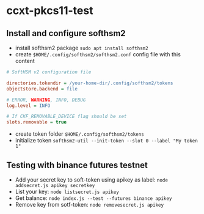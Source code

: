 # ccxt-pkcs11-test
## Install and configure softhsm2
* install softhsm2 package `sudo apt install softhsm2`
* create `$HOME/.config/softhsm2/softhsm2.conf` config file with this content

```ini
# SoftHSM v2 configuration file

directories.tokendir = /your-home-dir/.config/softhsm2/tokens
objectstore.backend = file

# ERROR, WARNING, INFO, DEBUG
log.level = INFO

# If CKF_REMOVABLE_DEVICE flag should be set
slots.removable = true

```
* create token folder `$HOME/.config/softhsm2/tokens`
* initialize token `softhsm2-util --init-token --slot 0 --label "My token 1"`

## Testing with binance futures testnet
* Add your secret key to soft-token using apikey as label:
`node addsecret.js apikey secretkey`
* List your key:
`node listsecret.js apikey`
* Get balance:
`node index.js --test --futures binance apikey`
* Remove key from sotf-token:
`node removesecret.js apikey`